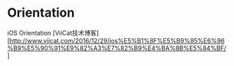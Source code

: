 # Orientation
iOS Orientation
[ViiCat技术博客] [http://www.viicat.com/2016/12/29/ios%E5%B1%8F%E5%B9%95%E6%96%B9%E5%90%91%E9%82%A3%E7%82%B9%E4%BA%8B%E5%84%BF/]
